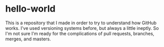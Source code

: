 # hello-world

This is a repository that I made in order to try to understand how GitHub works. I've used versioning systems before, but always a little ineptly. So I'm not sure I'm ready for the complications of pull requests, branches, merges, and masters.

